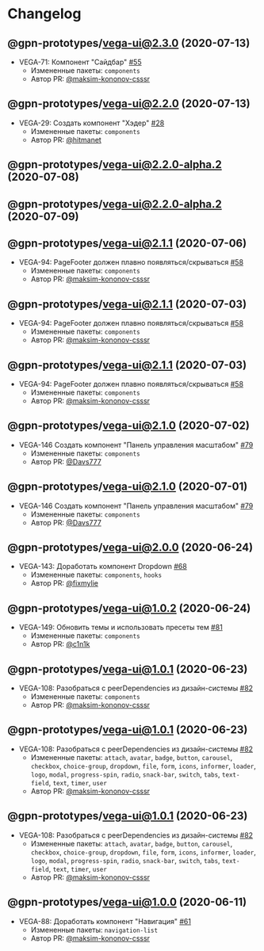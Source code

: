 # Changelog

<!-- insert-new-changelog-here -->
## @gpn-prototypes/vega-ui@2.3.0 (2020-07-13)

* VEGA-71: Компонент "Сайдбар" [#55](https://github.com/gpn-prototypes/vega-ui/pull/55)
  * Измененные пакеты: `components`
   * Автор PR: [@maksim-kononov-csssr](https://github.com/maksim-kononov-csssr)

## @gpn-prototypes/vega-ui@2.2.0 (2020-07-13)

* VEGA-29: Создать компонент "Хэдер" [#28](https://github.com/gpn-prototypes/vega-ui/pull/28)
  * Измененные пакеты: `components`
   * Автор PR: [@hitmanet](https://github.com/hitmanet)

## @gpn-prototypes/vega-ui@2.2.0-alpha.2 (2020-07-08)



## @gpn-prototypes/vega-ui@2.2.0-alpha.2 (2020-07-09)



## @gpn-prototypes/vega-ui@2.1.1 (2020-07-06)

* VEGA-94: PageFooter должен плавно появляться/скрываться [#58](https://github.com/gpn-prototypes/vega-ui/pull/58)
  * Измененные пакеты: `components`
   * Автор PR: [@maksim-kononov-csssr](https://github.com/maksim-kononov-csssr)

## @gpn-prototypes/vega-ui@2.1.1 (2020-07-03)

* VEGA-94: PageFooter должен плавно появляться/скрываться [#58](https://github.com/gpn-prototypes/vega-ui/pull/58)
  * Измененные пакеты: `components`
   * Автор PR: [@maksim-kononov-csssr](https://github.com/maksim-kononov-csssr)

## @gpn-prototypes/vega-ui@2.1.1 (2020-07-03)

* VEGA-94: PageFooter должен плавно появляться/скрываться [#58](https://github.com/gpn-prototypes/vega-ui/pull/58)
  * Измененные пакеты: `components`
   * Автор PR: [@maksim-kononov-csssr](https://github.com/maksim-kononov-csssr)

## @gpn-prototypes/vega-ui@2.1.0 (2020-07-02)

* VEGA-146 Создать компонент "Панель управления масштабом" [#79](https://github.com/gpn-prototypes/vega-ui/pull/79)
  * Измененные пакеты: `components`
   * Автор PR: [@Davs777](https://github.com/Davs777)

## @gpn-prototypes/vega-ui@2.1.0 (2020-07-01)

* VEGA-146 Создать компонент "Панель управления масштабом" [#79](https://github.com/gpn-prototypes/vega-ui/pull/79)
  * Измененные пакеты: `components`
   * Автор PR: [@Davs777](https://github.com/Davs777)

## @gpn-prototypes/vega-ui@2.0.0 (2020-06-24)

* VEGA-143: Доработать компонент Dropdown [#68](https://github.com/gpn-prototypes/vega-ui/pull/68)
  * Измененные пакеты: `components`, `hooks`
   * Автор PR: [@fixmylie](https://github.com/fixmylie)

## @gpn-prototypes/vega-ui@1.0.2 (2020-06-24)

* VEGA-149: Обновить темы и использовать пресеты тем [#81](https://github.com/gpn-prototypes/vega-ui/pull/81)
  * Измененные пакеты: `components`
   * Автор PR: [@c1n1k](https://github.com/c1n1k)

## @gpn-prototypes/vega-ui@1.0.1 (2020-06-23)

* VEGA-108: Разобраться с peerDependencies из дизайн-системы [#82](https://github.com/gpn-prototypes/vega-ui/pull/82)
  * Измененные пакеты: `components`
   * Автор PR: [@maksim-kononov-csssr](https://github.com/maksim-kononov-csssr)

## @gpn-prototypes/vega-ui@1.0.1 (2020-06-23)

* VEGA-108: Разобраться с peerDependencies из дизайн-системы [#82](https://github.com/gpn-prototypes/vega-ui/pull/82)
   * Измененные пакеты: `attach`, `avatar`, `badge`, `button`, `carousel`, `checkbox`, `choice-group`, `dropdown`, `file`, `form`, `icons`, `informer`, `loader`, `logo`, `modal`, `progress-spin`, `radio`, `snack-bar`, `switch`, `tabs`, `text-field`, `text`, `timer`, `user`
   * Автор PR: [@maksim-kononov-csssr](https://github.com/maksim-kononov-csssr)

## @gpn-prototypes/vega-ui@1.0.1 (2020-06-23)

* VEGA-108: Разобраться с peerDependencies из дизайн-системы [#82](https://github.com/gpn-prototypes/vega-ui/pull/82)
   * Измененные пакеты: `attach`, `avatar`, `badge`, `button`, `carousel`, `checkbox`, `choice-group`, `dropdown`, `file`, `form`, `icons`, `informer`, `loader`, `logo`, `modal`, `progress-spin`, `radio`, `snack-bar`, `switch`, `tabs`, `text-field`, `text`, `timer`, `user`
   * Автор PR: [@maksim-kononov-csssr](https://github.com/maksim-kononov-csssr)

## @gpn-prototypes/vega-ui@1.0.0 (2020-06-11)

* VEGA-88: Доработать компонент "Навигация" [#61](https://github.com/gpn-prototypes/vega-ui/pull/61)
   * Измененные пакеты: `navigation-list`
   * Автор PR: [@maksim-kononov-csssr](https://github.com/maksim-kononov-csssr)

